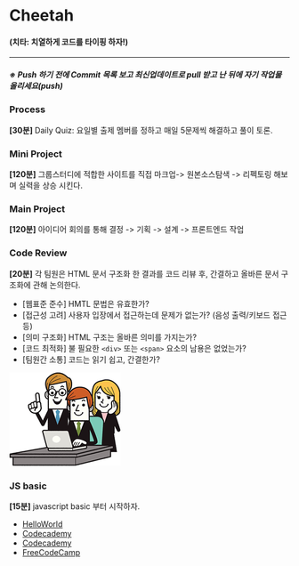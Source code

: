 # Cheetah
#### (치타: 치열하게 코드를 타이핑 하자!)
---------------------------------------------------------------------------
##### ※ Push 하기 전에 Commit 목록 보고 최신업데이트로 pull 받고 난 뒤에 자기 작업물 올리세요(push)

### Process
**[30분]** Daily Quiz: 요일별 출제 멤버를 정하고 매일 5문제씩 해결하고 풀이 토론.  

### Mini Project
**[120분]** 그룹스터디에 적합한 사이트를 직접 마크업-> 원본소스탐색 -> 리펙토링 해보며 실력을 상승 시킨다.

### Main Project
**[120분]** 아이디어 회의를 통해 결정 -> 기획 -> 설계 -> 프론트엔드 작업   

### Code Review
**[20분]** 각 팀원은 HTML 문서 구조화 한 결과를 코드 리뷰 후, 간결하고 올바른 문서 구조화에 관해 논의한다.

- [웹표준 준수] HMTL 문법은 유효한가?
- [접근성 고려] 사용자 입장에서 접근하는데 문제가 없는가? (음성 출력/키보드 접근 등)
- [의미 구조화] HTML 구조는 올바른 의미를 가지는가?
- [코드 최적화] 불 필요한 `<div>` 또는 `<span>` 요소의 남용은 없었는가?
- [팀원간 소통] 코드는 읽기 쉽고, 간결한가?

![over-the-shoulder-code-review](./3_images/main_code_review.png)

### JS basic
**[15분]** javascript basic 부터 시작하자.
- [HelloWorld](http://tryhelloworld.co.kr/)
- [Codecademy](https://www.codecademy.com/ko/tracks/javascript-ko)
- [Codecademy](https://www.codecademy.com/learn/javascript)
- [FreeCodeCamp](https://www.freecodecamp.com/)
